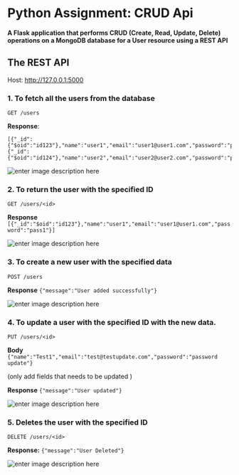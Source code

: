 # Python Assignment: CRUD Api
**A Flask application that performs CRUD (Create, Read, Update, Delete) operations on a MongoDB database for a User resource using a REST API**

## The REST API
Host: http://127.0.0.1:5000

### 1. To fetch all the users from the database
`GET /users`


**Response**:

    [{"_id":{"$oid":"id123"},"name":"user1","email":"user1@user1.com","password":"pass1"},{"_id":{"$oid":"id124"},"name":"user2","email":"user2@user2.com","password":"pass2"}]
![enter image description here](https://user-images.githubusercontent.com/38861211/258647832-d1414852-08b8-4ad7-8dea-acf6cfd8bb5c.png)
### 2. To return the user with the specified ID

`GET /users/<id>`


**Response**
`[{"_id":"$oid":"id123"},"name":"user1","email":"user1@user1.com","password":"pass1"}]`

![enter image description here](https://user-images.githubusercontent.com/38861211/258647712-4a046cc3-46be-4df6-a18c-406371a3568a.png)

### 3. To create a new user with the specified data

`POST /users`


**Response**
`{"message":"User added successfully"}`

![enter image description here](https://user-images.githubusercontent.com/38861211/258647970-33d89bc9-26a3-4143-9bdd-2e1b4b4c2138.png)

### 4. To update a user with the specified ID with the new data.

`PUT /users/<id>`


**Body**
`{"name":"Test1","email":"test@testupdate.com","password":"password update"}`

(only add fields that needs to be updated )


**Response**
`{"message":"User updated"}`

![enter image description here](https://user-images.githubusercontent.com/38861211/258648933-ceb213ed-e5b3-4020-80cb-319b52636779.png)

### 5. Deletes the user with the specified ID
`DELETE /users/<id>`


**Response:**
`{"message":"User Deleted"}`

![enter image description here](https://user-images.githubusercontent.com/38861211/258648713-f2cd3890-493c-41cc-ba74-aec719df2993.png)
